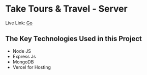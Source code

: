 # Take Tours & Travel - Server

Live Link: [Go](https://take-tour-traver.web.app/)

## The Key Technologies Used in this Project

- Node JS
- Express Js
- MongoDB
- Vercel for Hosting
